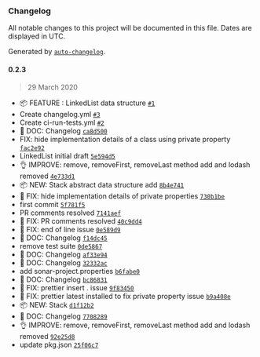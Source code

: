 ### Changelog

All notable changes to this project will be documented in this file. Dates are displayed in UTC.

Generated by [`auto-changelog`](https://github.com/CookPete/auto-changelog).

#### 0.2.3

> 29 March 2020

- 📦 FEATURE : LinkedList data structure [`#1`](https://github.com/sagar-gavhane/rahome/pull/1)
- Create changelog.yml [`#3`](https://github.com/sagar-gavhane/rahome/pull/3)
- Create ci-run-tests.yml [`#2`](https://github.com/sagar-gavhane/rahome/pull/2)
-  📖 DOC: Changelog [`ca8d500`](https://github.com/sagar-gavhane/rahome/commit/ca8d5005dd1772483a3c625db5e9e957dea1963e)
- FIX: hide implementation details of a class using private property [`fac2e92`](https://github.com/sagar-gavhane/rahome/commit/fac2e92f50f5fcc071254ebbfd50ddd5562a2515)
- LinkedList initial draft [`5e594d5`](https://github.com/sagar-gavhane/rahome/commit/5e594d5fc4228a9ad78f75fdc7115affe765d0e8)
- 👌 IMPROVE: remove, removeFirst, removeLast method add and lodash removed [`4e733d1`](https://github.com/sagar-gavhane/rahome/commit/4e733d1491a20d0cfc8386704c30584d17c4c0ba)
- 📦 NEW: Stack abstract data structure add [`8b4e741`](https://github.com/sagar-gavhane/rahome/commit/8b4e741d3a12b4c0c050e994a78543da021ecab7)
- 🐞 FIX: hide implementation details of private properties [`730b1be`](https://github.com/sagar-gavhane/rahome/commit/730b1be7512419739dee7d7ef551c0e5c34d763d)
- first commit [`5f781f5`](https://github.com/sagar-gavhane/rahome/commit/5f781f5917783bd3b6745aa866894e64c9049918)
- PR comments resolved [`7141aef`](https://github.com/sagar-gavhane/rahome/commit/7141aefc654151073177c6ba2a4bf33991ba6ea5)
- 🐞 FIX: PR comments resolved [`40c9dd4`](https://github.com/sagar-gavhane/rahome/commit/40c9dd439c142c3118ad5a8f68c72cfb9518a114)
- 🐞 FIX: end of line issue [`0e589d9`](https://github.com/sagar-gavhane/rahome/commit/0e589d9416ecfeb2ffb816b4f6256d5e3bfb4f63)
-  📖 DOC: Changelog [`f14dc45`](https://github.com/sagar-gavhane/rahome/commit/f14dc45d97b7f64641f389e5894806a2666496e6)
- remove test suite [`0de5867`](https://github.com/sagar-gavhane/rahome/commit/0de58671ee1eb79b4ed17571e0758c2bbeabc340)
-  📖 DOC: Changelog [`af33e94`](https://github.com/sagar-gavhane/rahome/commit/af33e9487e0a232a286a324d54f6ff66f213276e)
-  📖 DOC: Changelog [`32332ac`](https://github.com/sagar-gavhane/rahome/commit/32332ac2e5729ef416e36e580cef689c6c6757d0)
- add sonar-project.properties [`b6fabe0`](https://github.com/sagar-gavhane/rahome/commit/b6fabe08e587e365ff26d2cf732f6cb523c861e2)
-  📖 DOC: Changelog [`bc86831`](https://github.com/sagar-gavhane/rahome/commit/bc86831688c7dd844db77199aef3b036f748475e)
- 🐞 FIX: prettier insert . issue [`9f83450`](https://github.com/sagar-gavhane/rahome/commit/9f83450c66452e741acefc66ebead3dce8a00de0)
- 🐞 FIX: prettier latest installed to fix private property issue [`b9a408e`](https://github.com/sagar-gavhane/rahome/commit/b9a408e5179106a8dea6658853984ae2472f7984)
- 📦 NEW: Stack [`d1f12b2`](https://github.com/sagar-gavhane/rahome/commit/d1f12b2cfa0746401953c7017ccf9ed41ade95f3)
-  📖 DOC: Changelog [`7708289`](https://github.com/sagar-gavhane/rahome/commit/770828952ff1ac5aee38645b651dfbde6a0e502d)
- 👌 IMPROVE: remove, removeFirst, removeLast method add and lodash removed [`92e25d8`](https://github.com/sagar-gavhane/rahome/commit/92e25d8b79d98f0b32234537cf74c96388e9d246)
- update pkg.json [`25f06c7`](https://github.com/sagar-gavhane/rahome/commit/25f06c7a8015b3ef1c5fa40895ef8280b4d7f66b)
